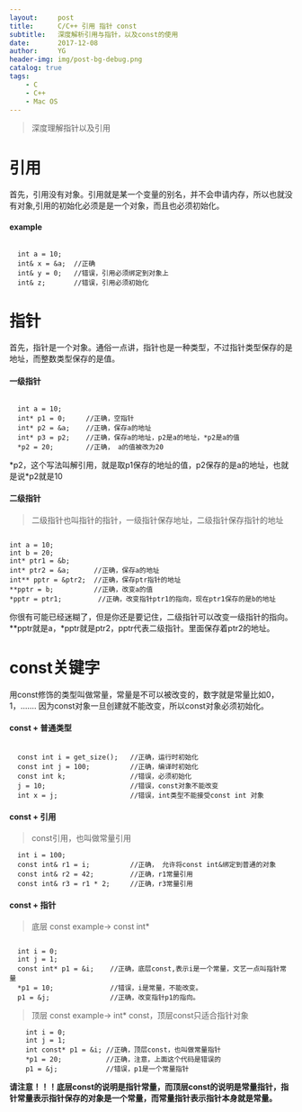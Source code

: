 ```yaml
---
layout:     post
title:      C/C++ 引用 指针 const
subtitle:   深度解析引用与指针，以及const的使用
date:       2017-12-08
author:     YG
header-img: img/post-bg-debug.png
catalog: true
tags:
    - C
    - C++
    - Mac OS
---
```

> 深度理解指针以及引用

# 引用
首先，引用没有对象。引用就是某一个变量的别名，并不会申请内存，所以也就没有对象,引用的初始化必须是是一个对象，而且也必须初始化。
#### example

```C/C++

  int a = 10;
  int& x = &a;  //正确
  int& y = 0;   //错误，引用必须绑定到对象上
  int& z;       //错误，引用必须初始化

```


# 指针

首先，指针是一个对象。通俗一点讲，指针也是一种类型，不过指针类型保存的是地址，而整数类型保存的是值。



#### 一级指针
  ```C/C++

    int a = 10;
    int* p1 = 0;     //正确，空指针
    int* p2 = &a;    //正确，保存a的地址
    int* p3 = p2;    //正确，保存a的地址，p2是a的地址，*p2是a的值
    *p2 = 20;        //正确， a的值被改为20
  ```
\*p2，这个写法叫解引用，就是取p1保存的地址的值，p2保存的是a的地址，也就是说*p2就是10

#### 二级指针
>二级指针也叫指针的指针，一级指针保存地址，二级指针保存指针的地址

  ```

  int a = 10;
  int b = 20;
  int* ptr1 = &b;
  int* ptr2 = &a;      //正确，保存a的地址
  int** pptr = &ptr2;  //正确，保存ptr指针的地址
  **pptr = b;          //正确，改变a的值
  *pptr = ptr1;         //正确，改变指针ptr1的指向，现在ptr1保存的是b的地址
  ```
你很有可能已经迷糊了，但是你还是要记住，二级指针可以改变一级指针的指向。\*\*pptr就是a，\*pptr就是ptr2，pptr代表二级指针。里面保存着ptr2的地址。

# const关键字

用const修饰的类型叫做常量，常量是不可以被改变的，数字就是常量比如0，1，……. 因为const对象一旦创建就不能改变，所以const对象必须初始化。

#### const + 普通类型

  ```C/C++

    const int i = get_size();   //正确，运行时初始化
    const int j = 100;          //正确，编译时初始化
    const int k;                //错误，必须初始化
    j = 10;                     //错误，const对象不能改变
    int x = j;                  //错误，int类型不能接受const int 对象
  ```

#### const + 引用
  > const引用，也叫做常量引用

  ```
    int i = 100;
    const int& r1 = i;          //正确， 允许将const int&绑定到普通的对象
    const int& r2 = 42;         //正确，r1常量引用
    const int& r3 = r1 * 2;     //正确，r3常量引用
  ```

#### const + 指针
>底层 const example-> const int*

  ```c/c++

    int i = 0;
    int j = 1;
    const int* p1 = &i;    //正确，底层const,表示i是一个常量，文艺一点叫指针常量
    *p1 = 10;              //错误，i是常量，不能改变。
    p1 = &j;               //正确，改变指针p1的指向。
  ```

>顶层 const example-> int* const，顶层const只适合指针对象

  ```
      int i = 0;
      int j = 1;
      int const* p1 = &i; //正确，顶层const，也叫做常量指针
      *p1 = 20;           //正确，注意，上面这个代码是错误的
      p1 = &j;            //错误，p1是一个常量指针
  ```

**请注意！！！底层const的说明是指针常量，而顶层const的说明是常量指针，指针常量表示指针保存的对象是一个常量，而常量指针表示指针本身就是常量。**
